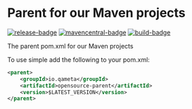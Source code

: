 # Parent for our Maven projects

[![release-badge][]][release]
[![mavencentral-badge][]][mavencentral]
[![build-badge][]][build]

The parent pom.xml for our Maven projects

To use simple add the following to your pom.xml:

```xml
<parent>
    <groupId>io.qameta</groupId>
    <artifactId>opensource-parent</artifactId>
    <version>$LATEST_VERSION</version>
</parent>
```

[release]: https://github.com/qameta/opensource-parent/releases/latest "Latest release"
[release-badge]: https://img.shields.io/github/release/qameta/opensource-parent.svg?style=flat

[mavencentral]: https://mvnrepository.com/artifact/io.qameta/opensource-parent "Maven central"
[mavencentral-badge]: https://img.shields.io/maven-central/v/io.qameta/opensource-parent.svg?style=flat

[build]: https://ci.qameta.in/job/opensource-parent_deploy/lastBuild "Jenkins build"
[build-badge]: https://img.shields.io/jenkins/s/https/ci.qameta.in/opensource-parent_deploy.svg?style=flat